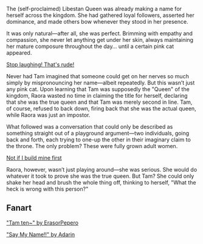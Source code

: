 <!-- title: Say My Name -->

The (self-proclaimed) Libestan Queen was already making a name for herself across the kingdom. She had gathered loyal followers, asserted her dominance, and made others bow whenever they stood in her presence.

It was only natural—after all, she was perfect. Brimming with empathy and compassion, she never let anything get under her skin, always maintaining her mature composure throughout the day… until a certain pink cat appeared.

[Stop laughing! That's rude!](#embed:https://www.youtube.com/live/zgioohaY0m4?feature=shared&t=12506)

Never had Tam imagined that someone could get on her nerves so much simply by mispronouncing her name—albeit repeatedly. But this wasn’t just any pink cat. Upon learning that Tam was supposedly the "Queen" of the kingdom, Raora wasted no time in claiming the title for herself, declaring that she was the true queen and that Tam was merely second in line. Tam, of course, refused to back down, firing back that she was the actual queen, while Raora was just an impostor.

What followed was a conversation that could only be described as something straight out of a playground argument—two individuals, going back and forth, each trying to one-up the other in their imaginary claim to the throne. The only problem? These were fully grown adult women.

[Not if I build mine first](#embed:https://www.youtube.com/live/8ybUOw9NhMc?feature=shared&t=13146)

Raora, however, wasn’t just playing around—she was serious. She would do whatever it took to prove she was the true queen. But Tam? She could only shake her head and brush the whole thing off, thinking to herself, "What the heck is wrong with this person?"

## Fanart

["Tam ten~" by ErasorPepero](https://x.com/erasopepero232/status/1830564734657331247)

["Say My Name!!" by Adarin](https://x.com/AdarinSinner/status/1830536762684543004)

